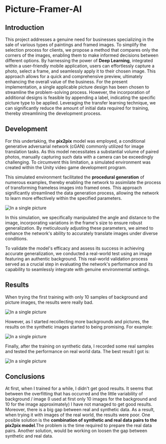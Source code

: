 # Picture-Framer-AI

## Introduction
This project addresses a genuine need for businesses specializing in the sale of various types of paintings and framed images. To simplify the selection process for clients, we propose a method that compares only the corners of the images, enabling them to make informed decisions between different options.
By harnessing the power of **Deep Learning**, integrated within a user-friendly mobile application, users can effortlessly capture a photo, select a frame, and seamlessly apply it to their chosen image. This approach allows for a quick and comprehensive preview, ultimately enhancing the overall value of the business.
For the present implementation, a single applicable picture design has been chosen to streamline the problem-solving process. However, the incorporation of additional designs is feasible by appending a label, indicating the specific picture type to be applied. Leveraging the transfer learning technique, we can significantly reduce the amount of initial data required for training, thereby streamlining the development process.


## Development
For this undertaking, the **pix2pix** model was employed, a conditional generative adversarial network (cGAN) commonly utilized for image translation tasks. As this model necessitates a substantial volume of paired photos, manually capturing such data with a camera can be exceedingly challenging. To circumvent this limitation, a simulated environment was created within the Unity video game development program.

This simulated environment facilitated the **procedural generation** of numerous examples, thereby enabling the network to assimilate the process of transforming frameless images into framed ones. This approach significantly streamlined the data generation process, allowing the network to learn more effectively within the specified parameters.

![In a single picture](https://raw.githubusercontent.com/danielallhoff/Picture-Framer-AI/master/raw_images/synthetic_transformation.PNG)


In this simulation, we specifically manipulated the angle and distance to the image, incorporating variations in the frame's size to ensure robust generalization. By meticulously adjusting these parameters, we aimed to enhance the network's ability to accurately translate images under diverse conditions.

To validate the model's efficacy and assess its success in achieving accurate generalization, we conducted a real-world test using an image featuring an authentic background. This real-world validation process served as a crucial step in evaluating the network's performance and its capability to seamlessly integrate with genuine environmental settings.


## Results

When trying the first training with only 10 samples of background and picture images, the results were really bad.

![In a single picture](https://raw.githubusercontent.com/danielallhoff/Picture-Framer-AI/master/raw_images/first_results/0.png)

However, as I started recollecting more backgrounds and pictures, the results on the synthetic images started to being promising. For example:

![In a single picture](https://raw.githubusercontent.com/danielallhoff/Picture-Framer-AI/master/raw_images/synthetic_test_transformation.jpg)

Finally, after the training on synthetic data, I recorded some real samples and tested the performance on real world data. The best result I got is:

![In a single picture](https://raw.githubusercontent.com/danielallhoff/Picture-Framer-AI/master/raw_images/real_test_transformation.PNG)



## Conclusions
At first, when I trained for a while, I didn't get good results. It seems that between the overfitting that has occurred and the little variability of background / image (I used at first only 10 images for the background and 10 for the image approximately) I have not managed to get good results. Moreover, there is a big gap between real and synthetic data. As a result, when trying it with images of the real world, the results were poor. One posible solution is the **combination of synthetic and real data pairs to the pix2pix model**.The problem is the time required to prepare the real data pairs. Another solution, would be working on loosen the gap between synthetic and real data. 



